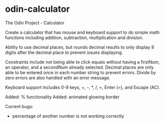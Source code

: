 # odin-calculator
The Odin Project - Calculator

Create a calculator that has mouse and keyboard support to do simple math
functions including addition, subtraction, multiplication and division.

Ability to use decimal places, but rounds decimal results to only display 8
digits after the decimal place to prevent issues displaying.

Constraints include not being able to click equals without having a firstNum, 
an operator, and a secondNum already selected. Decimal places are only able to
be entered once in each number string to prevent errors. Divide by zero errors
are also handled with an error message.

Keyboard support includes 0-9 keys, +, -, *, /, =, Enter (=), and Escape (AC).

Added: % functionality
Added: animated glowing border

Current bugs:
- percentage of another number is not working correctly